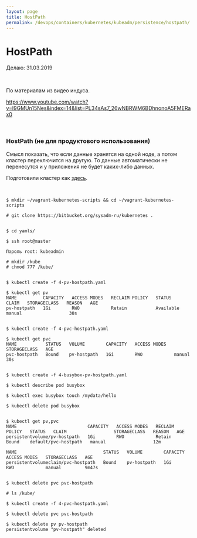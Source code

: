 ```yaml
---
layout: page
title: HostPath
permalink: /devops/containers/kubernetes/kubeadm/persistence/hostpath/
---
```


# HostPath

Делаю: 31.03.2019

<br/>

По материалам из видео индуса.

https://www.youtube.com/watch?v=I9GMUn15Nes&index=14&list=PL34sAs7_26wNBRWM6BDhnonoA5FMERax0

<br/>

### HostPath (не для продуктового использования)

Смысл показать, что если данные хранятся на одной ноде, а потом кластер переключится на другую. То данные автоматически не перенесутся и у приложения не будет каких-либо данных.

Подготовили кластер как <a href="/devops/containers/kubernetes/kubeadm/prepared-cluster/">здесь</a>.

<br/>

    $ mkdir ~/vagrant-kubernetes-scripts && cd ~/vagrant-kubernetes-scripts

    # git clone https://bitbucket.org/sysadm-ru/kubernetes .


    $ cd yamls/

    $ ssh root@master

    Пароль root: kubeadmin

    # mkdir /kube
    # chmod 777 /kube/


    $ kubectl create -f 4-pv-hostpath.yaml

    $ kubectl get pv
    NAME          CAPACITY   ACCESS MODES   RECLAIM POLICY   STATUS      CLAIM   STORAGECLASS   REASON   AGE
    pv-hostpath   1Gi        RWO            Retain           Available           manual                  30s


    $ kubectl create -f 4-pvc-hostpath.yaml

    $ kubectl get pvc
    NAME           STATUS   VOLUME        CAPACITY   ACCESS MODES   STORAGECLASS   AGE
    pvc-hostpath   Bound    pv-hostpath   1Gi        RWO            manual         30s


    $ kubectl create -f 4-busybox-pv-hostpath.yaml

    $ kubectl describe pod busybox

    $ kubectl exec busybox touch /mydata/hello

    $ kubectl delete pod busybox


    $ kubectl get pv,pvc
    NAME                           CAPACITY   ACCESS MODES   RECLAIM POLICY   STATUS   CLAIM                  STORAGECLASS   REASON   AGE
    persistentvolume/pv-hostpath   1Gi        RWO            Retain           Bound    default/pvc-hostpath   manual                  12m

    NAME                                 STATUS   VOLUME        CAPACITY   ACCESS MODES   STORAGECLASS   AGE
    persistentvolumeclaim/pvc-hostpath   Bound    pv-hostpath   1Gi        RWO            manual         9m47s


    $ kubectl delete pvc pvc-hostpath

    # ls /kube/

    $ kubectl create -f 4-pvc-hostpath.yaml

    $ kubectl delete pvc pvc-hostpath

    $ kubectl delete pv pv-hostpath
    persistentvolume "pv-hostpath" deleted
